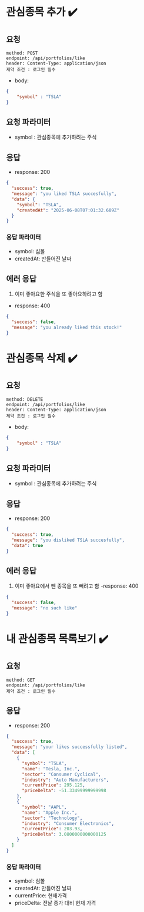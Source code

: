 # 관심종목 추가 ✔️
## 요청
```
method: POST
endpoint: /api/portfolios/like
header: Content-Type: application/json
제약 조건 : 로그인 필수
```
- body: 
```JSON
{
    "symbol" : "TSLA"
}
```
## 요청 파라미터
- symbol : 관심종목에 추가하려는 주식

## 응답
- response: 200
```JSON
{
  "success": true,
  "message": "you liked TSLA succesfully",
  "data": {
    "symbol": "TSLA",
    "createdAt": "2025-06-08T07:01:32.609Z"
  }
}
```
### 응답 파라미터
- symbol: 심볼
- createdAt: 만들어진 날짜

## 에러 응답
1. 이미 좋아요한 주식을 또 좋아요하려고 함
- response: 400
```JSON
{
  "success": false,
  "message": "you already liked this stock!"
}
```

# 관심종목 삭제 ✔️
## 요청
```
method: DELETE
endpoint: /api/portfolios/like
header: Content-Type: application/json
제약 조건 : 로그인 필수
```
- body: 
```JSON
{
    "symbol" : "TSLA"
}
```
## 요청 파라미터
- symbol : 관심종목에 추가하려는 주식

## 응답
- response: 200
```JSON
{
  "success": true,
  "message": "you disliked TSLA succesfully",
  "data": true
}
```

## 에러 응답
1. 이미 좋아요에서 뺀 종목을 또 빼려고 함
-response: 400
```JSON
{
  "success": false,
  "message": "no such like"
}
```


# 내 관심종목 목록보기 ✔️
## 요청
```
method: GET
endpoint: /api/portfolios/like
제약 조건 : 로그인 필수
```

## 응답
- response: 200
```JSON
{
  "success": true,
  "message": "your likes successfully listed",
  "data": [
    {
      "symbol": "TSLA",
      "name": "Tesla, Inc.",
      "sector": "Consumer Cyclical",
      "industry": "Auto Manufacturers",
      "currentPrice": 295.125,
      "priceDelta": -51.33499999999998
    },
    {
      "symbol": "AAPL",
      "name": "Apple Inc.",
      "sector": "Technology",
      "industry": "Consumer Electronics",
      "currentPrice": 203.93,
      "priceDelta": 3.0800000000000125
    }
  ]
}
```
### 응답 파라미터
- symbol: 심볼
- createdAt: 만들어진 날짜
- currentPrice: 현재가격
- priceDelta: 전날 종가 대비 현재 가격